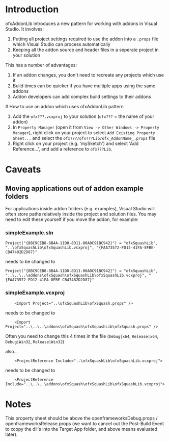 # Introduction

ofxAddonLib introduces a new pattern for working with addons in Visual Studio. It involves:

1. Putting all project settings required to use the addon into a `.props` file which Visual Studio can process automatically
2. Keeping all the addon source and header files in a seperate project in your solution

This has a number of advantages:

1. If an addon changes, you don't need to recreate any projects which use it
2. Build times can be quicker if you have multiple apps using the same addons
3. Addon developers can add complex build settings to their addons

# How to use an addon which uses ofxAddonLib pattern

1. Add the `ofx???.vcxproj` to your solution (`ofx???` = the name of your addon)
2. In `Property Manager` (open it from `View -> Other Windows -> Property Manager`), right click on your project to select `Add Existing Property Sheet...` and select the `ofx???/ofx???Lib/ofx_AddonName_.props` file
3. Right click on your project (e.g. 'mySketch') and select 'Add Reference...', and add a reference to `ofx???Lib`.

# Caveats

## Moving applications out of addon example folders

For applications inside addon folders (e.g. examples), Visual Studio will often store paths relatively inside the project and solution files. You may need to edit these yourself if you move the addon, for example:

### simpleExample.sln
```
Project("{8BC9CEB8-8B4A-11D0-8D11-00A0C91BC942}") = "ofxSquashLib", "..\ofxSquashLib\ofxSquashLib.vcxproj", "{FAA73572-FD12-41FA-8FBE-CB47482D2D87}"
```
needs to be changed to
```
Project("{8BC9CEB8-8B4A-11D0-8D11-00A0C91BC942}") = "ofxSquashLib", "..\..\..\addons\ofxSquash\ofxSquashLib\ofxSquashLib.vcxproj", "{FAA73572-FD12-41FA-8FBE-CB47482D2D87}"
```

### simpleExample.vcxproj
```
    <Import Project="..\ofxSquashLib\ofxSquash.props" />
```
needs to be changed to
```
    <Import Project="..\..\..\addons\ofxSquash\ofxSquashLib\ofxSquash.props" />
```
Often you need to change this 4 times in the file (`Debug|x64`, `Release|x64`, `Debug|Win32`, `Release|Win32`)


also...
```
    <ProjectReference Include="..\ofxSquashLib\ofxSquashLib.vcxproj">
```
needs to be changed to
```
    <ProjectReference Include="..\..\..\addons\ofxSquash\ofxSquashLib\ofxSquashLib.vcxproj">
```


# Notes

This property sheet should be above the openframeworksDebug.props / openframeworksRelease.props (we want to cancel out the Post-Build Event to xcopy the dll's into the Target App folder, and above means evaluated later).
